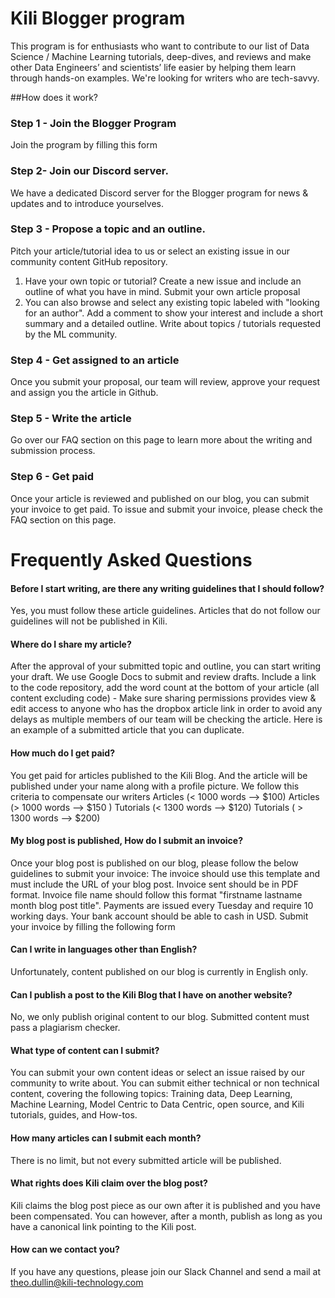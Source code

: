 # Kili Blogger program

This program is for enthusiasts who want to contribute to our list of Data Science / Machine Learning tutorials, deep-dives, and reviews and make other Data Engineers’ and scientists’ life easier by helping them learn through hands-on examples. We're looking for writers who are tech-savvy. 

##How does it work?

### Step 1 - Join the Blogger Program
Join the program by filling this form 

### Step 2- Join our Discord server. 
We have a dedicated Discord server for the Blogger program for news & updates and to introduce yourselves.

### Step 3 - Propose a topic and an outline. 
Pitch your article/tutorial idea to us or select an existing issue in our community content GitHub repository.
1. Have your own topic or tutorial? Create a new issue and include an outline of what you have in mind. Submit your own article proposal
2. You can also browse and select any existing topic labeled with "looking for an author". Add a comment to show your interest and include a short summary and a detailed outline. Write about topics / tutorials requested by the ML community. 

### Step 4 - Get assigned to an article
Once you submit your proposal, our team will review, approve your request and assign you the article in Github.

### Step 5 - Write the article
Go over our FAQ section on this page to learn more about the writing and submission process.

### Step 6 - Get paid
Once your article is reviewed and published on our blog, you can submit your invoice to get paid. 
To issue and submit your invoice, please check the FAQ section on this page.



# Frequently Asked Questions

#### Before I start writing, are there any writing guidelines that I should follow?
Yes, you must follow these article guidelines. Articles that do not follow our guidelines will not be published in Kili.


#### Where do I share my article?
After the approval of your submitted topic and outline, you can start writing your draft. We use Google Docs to submit and review drafts. Include a link to the code repository, add the word count at the bottom of your article (all content excluding code) - Make sure sharing permissions provides view & edit access to anyone who has the dropbox article link in order to avoid any delays as multiple members of our team will be checking the article. Here is an example of a submitted article that you can duplicate.

#### How much do I get paid?
You get paid for articles published to the Kili Blog. And the article will be published under your name along with a profile picture.
We follow this criteria to compensate our writers
Articles (< 1000 words —> $100)
Articles (> 1000 words —> $150 )
Tutorials (< 1300 words —> $120)
Tutorials ( > 1300 words —> $200)

#### My blog post is published, How do I submit an invoice?
Once your blog post is published on our blog, please follow the below guidelines to submit your invoice:
The invoice should use this template and must include the URL of your blog post.
Invoice sent should be in PDF format.
Invoice file name should follow this format "firstname lastname month blog post title".
Payments are issued every Tuesday and require 10 working days. Your bank account should be able to cash in USD.
Submit your invoice by filling the following form

#### Can I write in languages other than English?
Unfortunately, content published on our blog is currently in English only.

#### Can I publish a post to the Kili Blog that I have on another website?
No, we only publish original content to our blog. Submitted content must pass a plagiarism checker.

#### What type of content can I submit?
You can submit your own content ideas or select an issue raised by our community to write about. You can submit either technical or non technical content, covering the following topics: Training data, Deep Learning, Machine Learning, Model Centric to Data Centric, open source, and Kili tutorials, guides, and How-tos.

#### How many articles can I submit each month?
There is no limit, but not every submitted article will be published.

#### What rights does Kili claim over the blog post?
Kili claims the blog post piece as our own after it is published and you have been compensated. You can however, after a month, publish as long as you have a canonical link pointing to the Kili post.

#### How can we contact you?
If you have any questions, please join our Slack Channel and send a mail at theo.dullin@kili-technology.com 

